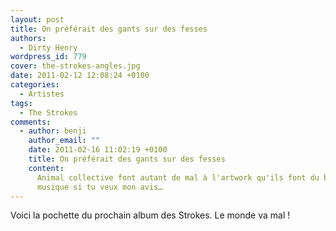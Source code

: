 ```yaml
---
layout: post
title: On préférait des gants sur des fesses
authors:
  - Dirty Henry
wordpress_id: 779
cover: the-strokes-angles.jpg
date: 2011-02-12 12:08:24 +0100
categories:
  - Artistes
tags:
  - The Strokes
comments:
  - author: benji
    author_email: ""
    date: 2011-02-16 11:02:19 +0100
    title: On préférait des gants sur des fesses
    content:
      Animal collective font autant de mal à l'artwork qu'ils font du bien à la
      musique si tu veux mon avis…
---
```


Voici la pochette du prochain album des Strokes. Le monde va mal !
